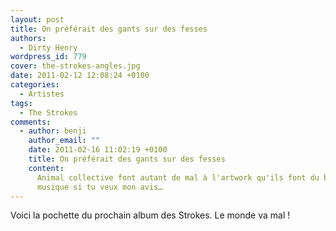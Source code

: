 ```yaml
---
layout: post
title: On préférait des gants sur des fesses
authors:
  - Dirty Henry
wordpress_id: 779
cover: the-strokes-angles.jpg
date: 2011-02-12 12:08:24 +0100
categories:
  - Artistes
tags:
  - The Strokes
comments:
  - author: benji
    author_email: ""
    date: 2011-02-16 11:02:19 +0100
    title: On préférait des gants sur des fesses
    content:
      Animal collective font autant de mal à l'artwork qu'ils font du bien à la
      musique si tu veux mon avis…
---
```


Voici la pochette du prochain album des Strokes. Le monde va mal !
